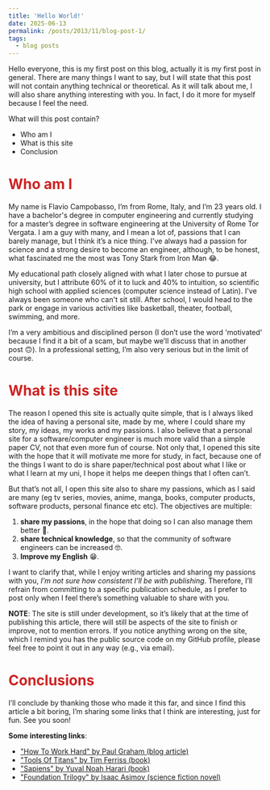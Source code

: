 ```yaml
---
title: 'Hello World!'
date: 2025-06-13
permalink: /posts/2013/11/blog-post-1/
tags:
  - blog posts
---
```


Hello everyone, this is my first post on this blog, actually it is my first post in general. There are many things I want to say, but I will state that this post will not contain anything technical or theoretical. As it will talk about me, I will also share anything interesting with you. In fact, I do it more for myself because I feel the need.

What will this post contain?
- Who am I
- What is this site
- Conclusion

<span style="color: #ce2323">Who am I</span>
======
My name is Flavio Campobasso, I’m from Rome, Italy, and I’m 23 years old. I have a bachelor's degree in computer engineering and currently studying for a master’s degree in software engineering at the University of Rome Tor Vergata. I am a guy with many, and I mean a lot of, passions that I can barely manage, but I think it’s a nice thing. I've always had a passion for science and a strong desire to become an engineer, although, to be honest, what fascinated me the most was Tony Stark from Iron Man 😂. 

My educational path closely aligned with what I later chose to pursue at university, but I attribute 60% of it to luck and 40% to intuition, so scientific high school with applied sciences (computer science instead of Latin). I've always been someone who can't sit still. After school, I would head to the park or engage in various activities like basketball, theater, football, swimming, and more.

I’m a very ambitious and disciplined person (I don’t use the word 'motivated' because I find it a bit of a scam, but maybe we’ll discuss that in another post 🙃). In a professional setting, I’m also very serious but in the limit of course.

<span style="color: #ce2323">What is this site</span>
======

The reason I opened this site is actually quite simple, that is I always liked the idea of having a personal site, made by me, where I could share my story, my ideas, my works and my passions. I also believe that a personal site for a software/computer engineer is much more valid than a simple paper CV, not that even more fun of course. Not only that, I opened this site with the hope that it will motivate me more for study, in fact, because one of the things I want to do is share paper/technical post about what I like or what I learn at my uni, I hope it helps me deepen things that I often can’t. 

But that’s not all, I open this site also to share my passions, which as I said are many (eg tv series, movies, anime, manga, books, computer products, software products, personal finance etc etc).
The objectives are multiple:

1. **share my passions**, in the hope that doing so I can also manage them better 🤞.
2. **share technical knowledge**, so that the community of software engineers can be increased 🤓.
3. **Improve my English** 😁.

I want to clarify that, while I enjoy writing articles and sharing my passions with you, *I’m not sure how consistent I’ll be with publishing*. Therefore, I’ll refrain from committing to a specific publication schedule, as I prefer to post only when I feel there’s something valuable to share with you.

**NOTE**: The site is still under development, so it’s likely that at the time of publishing this article, there will still be aspects of the site to finish or improve, not to mention errors. If you notice anything wrong on the site, which I remind you has the public source code on my GitHub profile, please feel free to point it out in any way (e.g., via email).


<span style="color: #ce2323">Conclusions</span>
=====
I’ll conclude by thanking those who made it this far, and since I find this article a bit boring, I’m sharing some links that I think are interesting, just for fun. 
See you soon!

**Some interesting links**:
- ["How To Work Hard" by Paul Graham (blog article)](https://www.paulgraham.com/hwh.html)
- ["Tools Of Titans" by Tim Ferriss (book)](https://www.amazon.it/Tools-Titans-Billionaires-World-Class-Performers/dp/1328683788)
- ["Sapiens" by Yuval Noah Harari (book)](https://www.amazon.it/Sapiens-History-Humankind-multi-million-bestseller/dp/0099590085)
- ["Foundation Trilogy" by Isaac Asimov (science fiction novel)](https://www.amazon.it/Foundation-Trilogy-Isaac-Asimov/dp/184159332X)

